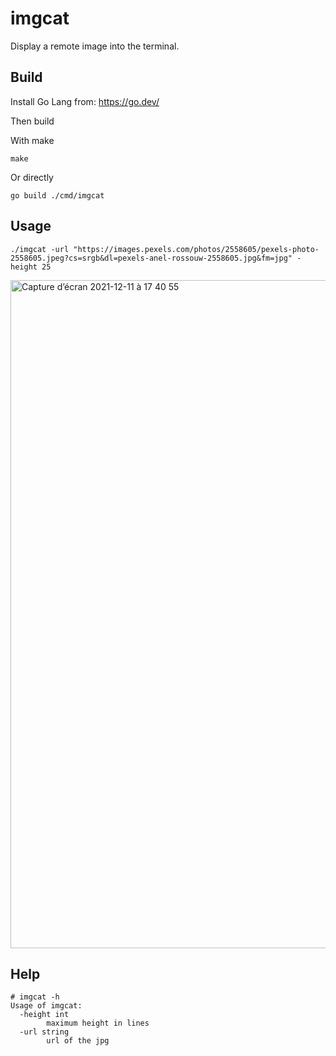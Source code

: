 # imgcat

Display a remote image into the terminal.

## Build

Install Go Lang from: https://go.dev/

Then build

With make
```
make
```

Or directly
```
go build ./cmd/imgcat
```

## Usage

```
./imgcat -url "https://images.pexels.com/photos/2558605/pexels-photo-2558605.jpeg?cs=srgb&dl=pexels-anel-rossouw-2558605.jpg&fm=jpg" -height 25
```

<img width="1069" alt="Capture d’écran 2021-12-11 à 17 40 55" src="https://user-images.githubusercontent.com/65178/145684510-39617c22-5818-4573-896c-7e0e6915db91.png">

## Help

```
# imgcat -h
Usage of imgcat:
  -height int
    	maximum height in lines
  -url string
    	url of the jpg
```
